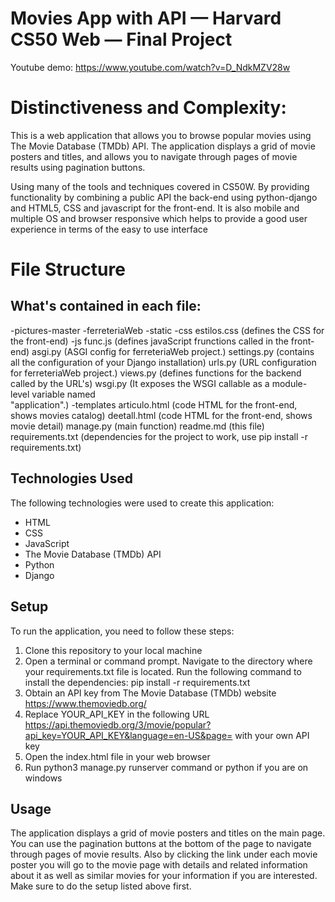 # Movies App with API — Harvard CS50 Web — Final Project

Youtube demo: https://www.youtube.com/watch?v=D_NdkMZV28w

# Distinctiveness and Complexity:
 This is a web application that allows you to browse popular movies using The Movie Database (TMDb) API. The application displays a grid of movie posters and titles, and allows you to navigate through pages of movie results using pagination buttons. 
 
 Using many of the tools and techniques covered in CS50W. By providing functionality by combining a public API the back-end using python-django and HTML5, CSS and javascript for the front-end.
 It is also mobile and multiple OS and browser responsive which helps to provide a good user experience in terms of the easy to use interface

# File Structure

## What's contained in each file:

-pictures-master
    -ferreteriaWeb
        -static
            -css
                estilos.css (defines the CSS for the front-end)
            -js
                func.js     (defines javaScript frunctions called in the front-end)
        asgi.py         (ASGI config for ferreteriaWeb project.)
        settings.py     (contains all the configuration of your Django installation)
        urls.py         (URL configuration for ferreteriaWeb project.)
        views.py        (defines functions for the backend called by the URL's)
        wsgi.py         (It exposes the WSGI callable as a module-level variable named  
                        "application".)
    -templates
        articulo.html   (code HTML for the front-end, shows movies catalog)
        deetall.html    (code HTML for the front-end, shows movie detail)
    manage.py           (main function)
    readme.md           (this file) 
    requirements.txt    (dependencies for the project to work, use pip install -r       requirements.txt) 


## Technologies Used

The following technologies were used to create this application:

- HTML
- CSS
- JavaScript
- The Movie Database (TMDb) API
- Python
- Django

## Setup

To run the application, you need to follow these steps:

1. Clone this repository to your local machine
2. Open a terminal or command prompt.
   Navigate to the directory where your requirements.txt file is located.
   Run the following command to install the dependencies: pip install -r requirements.txt
3. Obtain an API key from The Movie Database (TMDb) website https://www.themoviedb.org/
4. Replace YOUR_API_KEY in the following URL https://api.themoviedb.org/3/movie/popular?api_key=YOUR_API_KEY&language=en-US&page= with your own API key
5. Open the index.html file in your web browser
6. Run python3 manage.py runserver command or python if you are on windows

## Usage

The application displays a grid of movie posters and titles on the main page. You can use the pagination buttons at the bottom of the page to navigate through pages of movie results.
Also by clicking the link under each movie poster you will go to the movie page with details and related information about it as well as similar movies for your information if you are interested.
Make sure to do the setup listed above first.

